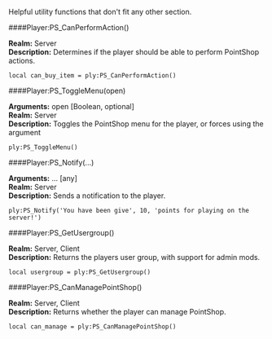 <p class="lead">Helpful utility functions that don't fit any other section.</p>

####<a name="meta-canperformaction"></a>Player:PS_CanPerformAction()

**Realm:** <span class="server">Server</span>  
**Description:** Determines if the player should be able to perform PointShop actions.

    local can_buy_item = ply:PS_CanPerformAction()

####<a name="meta-togglemenu"></a>Player:PS_ToggleMenu(open)

**Arguments:** open [Boolean, optional]  
**Realm:** <span class="server">Server</span>  
**Description:** Toggles the PointShop menu for the player, or forces using the argument

    ply:PS_ToggleMenu()

####<a name="meta-notify"></a>Player:PS_Notify(...)

**Arguments:** ... [any]  
**Realm:** <span class="server">Server</span>  
**Description:** Sends a notification to the player.

    ply:PS_Notify('You have been give', 10, 'points for playing on the server!')

####<a name="meta-getusergroup"></a>Player:PS_GetUsergroup()

**Realm:** <span class="server">Server</span>, <span class="client">Client</span>  
**Description:** Returns the players user group, with support for admin mods.

    local usergroup = ply:PS_GetUsergroup()

####<a name="meta-canmanagepointshop"></a>Player:PS_CanManagePointShop()

**Realm:** <span class="server">Server</span>, <span class="client">Client</span>  
**Description:** Returns whether the player can manage PointShop.

    local can_manage = ply:PS_CanManagePointShop()
